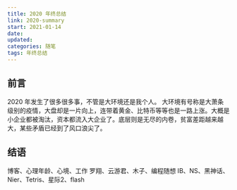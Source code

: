 ```yaml
---
title: 2020 年终总结
link: 2020-summary
start: 2021-01-14
date: 
updated: 
categories: 随笔
tags: 年终总结
---
```


## 前言

2020 年发生了很多很多事，不管是大环境还是我个人。
大环境有号称是大萧条级别的疫情，大盘却是一片向上，连带着黄金、比特币等等也是一路上涨。大概是小企业都被淘汰，资本都流入大企业了。底层则是无尽的内卷，贫富差距越来越大，某些矛盾已经到了风口浪尖了。

## 结语

博客、心理年龄、心境、工作
罗翔、云游君、木子、编程随想
IB、NS、黑神话、Nier、Tetris、星际2、flash